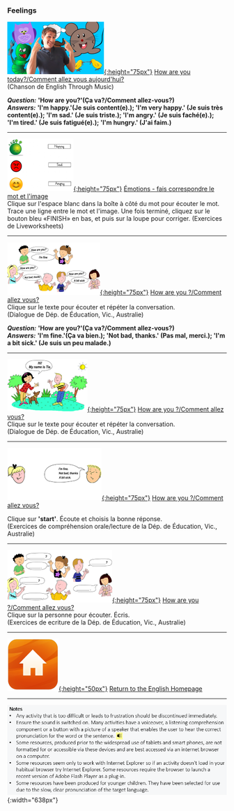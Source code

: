 ### Feelings

[![hoyt](/images/hoyt.png){:height="75px"}](https://www.youtube.com/watch?v=fMR8Hr9Xby4) [How are you today?/Comment allez vous aujourd'hui?](https://www.youtube.com/watch?v=fMR8Hr9Xby4)    
(Chanson de English Through Music)  

***Question:*** **'How are you?'(Ça va?/Comment allez-vous?)**  
***Answers:*** **'I'm happy.'(Je suis content(e).); 'I'm very happy.' (Je suis très content(e).); 'I'm sad.' (Je suis triste.); 'I'm angry.' (Je suis faché(e).); 'I'm tired.' (Je suis fatigué(e).); 'I'm hungry.' (J'ai faim.)**  


***  

[![felvwk2](/images/felvwk2.PNG){:height="75px"}](https://www.liveworksheets.com/worksheets/en/English_as_a_Second_Language_(ESL)/Feelings_and_emotions/Feelings_listen_and_match_kj7761ud) [Émotions - fais correspondre le mot et l'image](https://www.liveworksheets.com/worksheets/en/English_as_a_Second_Language_(ESL)/Feelings_and_emotions/Feelings_listen_and_match_kj7761ud)  
Clique sur l'espace blanc dans la boîte à côté du mot pour écouter le mot. Trace une ligne entre le mot et l'image. Une fois terminé, cliquez sur le bouton bleu «FINISH» en bas, et puis sur la loupe pour corriger. (Exercices de Liveworksheets)   

***  

[![edvhay1](/images/edvhay1.PNG){:height="75px"}](https://www.education.vic.gov.au/languagesonline/english/sect06/no_1/no_1.htm) [How are you ?/Comment allez vous?](https://www.education.vic.gov.au/languagesonline/english/sect06/no_1/no_1.htm)    
Clique sur le texte pour écouter et répéter la conversation.  
(Dialogue de Dép. de Éducation, Vic., Australie)  

***Question:*** **'How are you?'(Ça va?/Comment allez-vous?)**  
***Answers:*** **'I'm fine.'(Ça va bien.); 'Not bad, thanks.' (Pas mal, merci.); 'I'm a bit sick.' (Je suis un peu malade.)**  

***  

[![edvhay2](/images/edvhay2.PNG){:height="75px"}](https://www.education.vic.gov.au/languagesonline/english/sect06/no_2/no_2.htm) [How are you ?/Comment allez vous?](https://www.education.vic.gov.au/languagesonline/english/sect06/no_2/no_2.htm)  
Clique sur le texte pour écouter et répéter la conversation.  
(Dialogue de Dép. de Éducation, Vic., Australie)  

***  

[![edvhay4](/images/edvhay5.PNG){:height="75px"}](https://www.education.vic.gov.au/languagesonline/english/sect06/no_5/no_5.htm) [How are you ?/Comment allez vous?](https://www.education.vic.gov.au/languagesonline/english/sect06/no_5/no_5.htm)  
  
Clique sur **'start'**. Écoute et choisis la bonne réponse.  
(Exercices de compréhension orale/lecture de la Dép. de Éducation, Vic., Australie)  

***  

[![edvhay4](/images/edvhay4.PNG){:height="75px"}](https://www.education.vic.gov.au/languagesonline/english/sect06/no_4/no_4.htm) [How are you ?/Comment allez vous?](https://www.education.vic.gov.au/languagesonline/english/sect06/no_4/no_4.htm)  
Clique sur la personne pour écouter. Écris.  
(Exercices de ecriture de la Dép. de Éducation, Vic., Australie)    

***  

[![home](/images/home.png){:height="50px"}](https://english-homework.github.io/KidooLand) [Return to the English Homepage](https://english-homework.github.io/KidooLand)  

***

![note](/images/note.PNG){:width="638px"}
